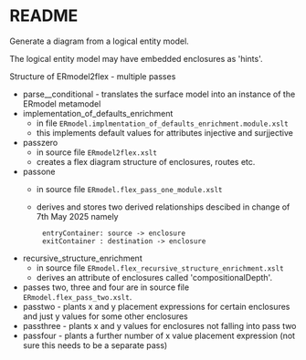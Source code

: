 # README #

Generate a diagram from a logical entity model.

The logical entity model may have embedded enclosures as 'hints'.


Structure of ERmodel2flex - multiple passes
+ parse__conditional - translates the surface model into an instance of the ERmodel metamodel
+ implementation_of_defaults_enrichment
     + in file `ERmodel.implmentation_of_defaults_enrichment.module.xslt`
     +  this implements default values for attributes injective and surjjective
+ passzero 
    +  in source file `ERmodel2flex.xslt` 
    + creates a flex diagram structure of enclosures, routes etc.
+ passone
    + in source file `ERmodel.flex_pass_one_module.xslt`
   
    + derives and stores two derived relationships descibed in change of 7th May 2025 namely
```
        entryContainer: source -> enclosure
        exitContainer : destination -> enclosure
```

+ recursive_structure_enrichment
    + in source file `ERmodel.flex_recursive_structure_enrichment.xslt` 
    + derives an attribute of enclosures called 'compositionalDepth'.
+ passes two, three and four are in source file `ERmodel.flex_pass_two.xslt`.
+ passtwo    - plants x and y placement expressions for certain enclosures and just y values for some other enclosures
+ passthree  - plants x and y values for enclosures not falling into pass two
+ passfour   - plants a further number of x value placement expression (not sure this needs to be a separate pass)


